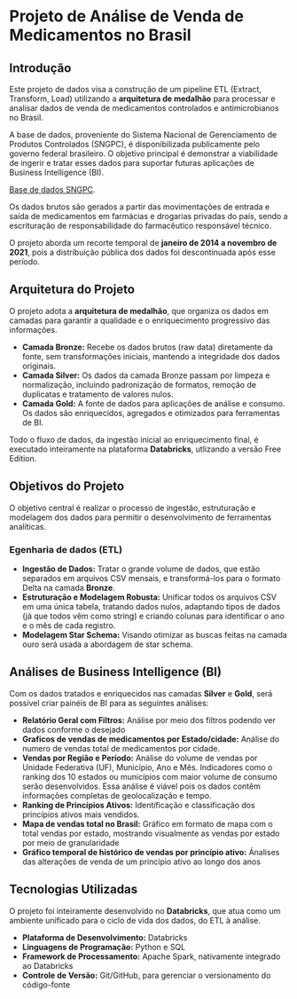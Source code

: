# Projeto de Análise de Venda de Medicamentos no Brasil

## Introdução

Este projeto de dados visa a construção de um pipeline ETL (Extract, Transform, Load) utilizando a **arquitetura de medalhão** para processar e analisar dados de venda de medicamentos controlados e antimicrobianos no Brasil.

A base de dados, proveniente do Sistema Nacional de Gerenciamento de Produtos Controlados (SNGPC), é disponibilizada publicamente pelo governo federal brasileiro. O objetivo principal é demonstrar a viabilidade de ingerir e tratar esses dados para suportar futuras aplicações de Business Intelligence (BI).

[Base de dados SNGPC](https://dados.gov.br/dados/conjuntos-dados/venda-de-medicamentos-controlados-e-antimicrobianos---medicamentos-industrializados "Dados abertos gov br sngpc").

Os dados brutos são gerados a partir das movimentações de entrada e saída de medicamentos em farmácias e drogarias privadas do país, sendo a escrituração de responsabilidade do farmacêutico responsável técnico.

O projeto aborda um recorte temporal de **janeiro de 2014 a novembro de 2021**, pois a distribuição pública dos dados foi descontinuada após esse período.

## Arquitetura do Projeto

O projeto adota a **arquitetura de medalhão**, que organiza os dados em camadas para garantir a qualidade e o enriquecimento progressivo das informações.

* **Camada Bronze:** Recebe os dados brutos (raw data) diretamente da fonte, sem transformações iniciais, mantendo a integridade dos dados originais.
* **Camada Silver:** Os dados da camada Bronze passam por limpeza e normalização, incluindo padronização de formatos, remoção de duplicatas e tratamento de valores nulos.
* **Camada Gold:** A fonte de dados para aplicações de análise e consumo. Os dados são enriquecidos, agregados e otimizados para ferramentas de BI.

Todo o fluxo de dados, da ingestão inicial ao enriquecimento final, é executado inteiramente na plataforma **Databricks**, utlizando a versão Free Edition.

## Objetivos do Projeto

O objetivo central é realizar o processo de ingestão, estruturação e modelagem dos dados para permitir o desenvolvimento de ferramentas analíticas.

### Egenharia de dados (ETL)

* **Ingestão de Dados:** Tratar o grande volume de dados, que estão separados em arquivos CSV mensais, e transformá-los para o formato Delta na camada **Bronze**.
* **Estruturação e Modelagem Robusta:** Unificar todos os arquivos CSV em uma única tabela, tratando dados nulos, adaptando tipos de dados (já que todos vêm como string) e criando colunas para identificar o ano e o mês de cada registro.
* **Modelagem Star Schema:** Visando otimizar as buscas feitas na camada ouro será usada a abordagem de star schema.

## Análises de Business Intelligence (BI)

Com os dados tratados e enriquecidos nas camadas **Silver** e **Gold**, será possível criar painéis de BI para as seguintes análises:

* **Relatório Geral com Filtros:** Análise por meio dos filtros podendo ver dados conforme o desejado
* **Graficos de vendas de medicamentos por Estado/cidade:** Análise do numero de vendas total de medicamentos por cidade.
* **Vendas por Região e Período:** Análise do volume de vendas por Unidade Federativa (UF), Município, Ano e Mês. Indicadores como o ranking dos 10 estados ou municípios com maior volume de consumo serão desenvolvidos. Essa análise é viável pois os dados contêm informações completas de geolocalização e tempo.
* **Ranking de Princípios Ativos:** Identificação e classificação dos princípios ativos mais vendidos. 
* **Mapa de vendas total no Brasil:** Gráfico em formato de mapa com o total vendas por estado, mostrando visualmente as vendas por estado por meio de granularidade
* **Gráfico temporal de histórico de vendas por princípio ativo:** Ánalises das alterações de venda de um princípio ativo ao longo dos anos


## Tecnologias Utilizadas

O projeto foi inteiramente desenvolvido no **Databricks**, que atua como um ambiente unificado para o ciclo de vida dos dados, do ETL à análise.

* **Plataforma de Desenvolvimento:** Databricks
* **Linguagens de Programação:** Python e SQL
* **Framework de Processamento:** Apache Spark, nativamente integrado ao Databricks
* **Controle de Versão:** Git/GitHub, para gerenciar o versionamento do código-fonte
